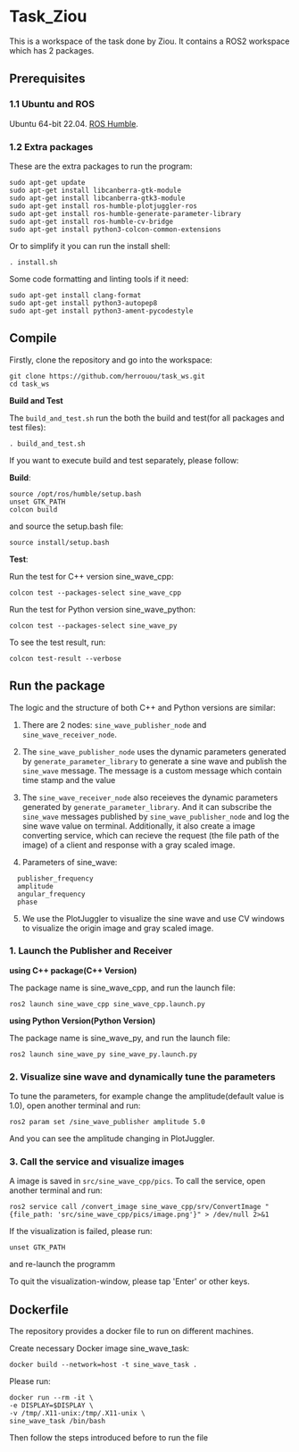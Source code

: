 # Task_Ziou

This is a workspace of the task done by Ziou. It contains a ROS2 workspace which has 2 packages.


## Prerequisites

### 1.1 Ubuntu and ROS

Ubuntu 64-bit 22.04. [ROS Humble](https://docs.ros.org/en/humble/Installation.html).

### 1.2 Extra packages

These are the extra packages to run the program:

```
sudo apt-get update
sudo apt-get install libcanberra-gtk-module
sudo apt-get install libcanberra-gtk3-module
sudo apt-get install ros-humble-plotjuggler-ros
sudo apt-get install ros-humble-generate-parameter-library
sudo apt-get install ros-humble-cv-bridge
sudo apt-get install python3-colcon-common-extensions
```

Or to simplify it you can run the install shell:

```
. install.sh
```

Some code formatting and linting tools if it need:

```
sudo apt-get install clang-format
sudo apt-get install python3-autopep8
sudo apt-get install python3-ament-pycodestyle
```

## Compile

Firstly, clone the repository and go into the workspace:

```
git clone https://github.com/herrouou/task_ws.git
cd task_ws
```

**Build and Test**

The `build_and_test.sh` run the both the build and test(for all packages and test files):

```
. build_and_test.sh
```

If you want to execute build and test separately, please follow:

**Build**:

```
source /opt/ros/humble/setup.bash
unset GTK_PATH
colcon build
```

and source the setup.bash file:

```
source install/setup.bash
```

**Test**:

Run the test for C++ version sine_wave_cpp:
```
colcon test --packages-select sine_wave_cpp
```
Run the test for Python version sine_wave_python:
```
colcon test --packages-select sine_wave_py
```

To see the test result, run:
```
colcon test-result --verbose
```

## Run the package

The logic and the structure of both C++ and Python versions are similar:

1. There are 2 nodes: `sine_wave_publisher_node` and `sine_wave_receiver_node`. 

2. The `sine_wave_publisher_node` uses the dynamic parameters generated by `generate_parameter_library` to generate a sine wave and publish the `sine_wave` message. The message is a custom message which contain time stamp and the value
  
3. The `sine_wave_receiver_node` also receieves the dynamic parameters generated by `generate_parameter_library`. And it can subscribe the `sine_wave` messages published by `sine_wave_publisher_node` and log the sine wave value on terminal. Additionally, it also create a image converting service, which can recieve the request (the file path of the image) of a client and response with a gray scaled image.

4. Parameters of sine_wave:

```
  publisher_frequency
  amplitude
  angular_frequency
  phase
```

5. We use the PlotJuggler to visualize the sine wave and use CV windows to visualize the origin image and gray scaled image.

### 1. Launch the Publisher and Receiver

**using C++ package(C++ Version)**

The package name is sine_wave_cpp, and run the launch file:

```
ros2 launch sine_wave_cpp sine_wave_cpp.launch.py
```

**using Python Version(Python Version)**

The package name is sine_wave_py, and run the launch file:

```
ros2 launch sine_wave_py sine_wave_py.launch.py
```

### 2. Visualize sine wave and dynamically tune the parameters

To tune the parameters, for example change the amplitude(default value is 1.0), open another terminal and run:

```
ros2 param set /sine_wave_publisher amplitude 5.0
```

And you can see the amplitude changing in PlotJuggler.

### 3. Call the service and visualize images

A image is saved in `src/sine_wave_cpp/pics`. To call the service, open another terminal and run:

```
ros2 service call /convert_image sine_wave_cpp/srv/ConvertImage "{file_path: 'src/sine_wave_cpp/pics/image.png'}" > /dev/null 2>&1
```

If the visualization is failed, please run:

```
unset GTK_PATH
```

and re-launch the programm

To quit the visualization-window, please tap 'Enter' or other keys.

## Dockerfile

The repository provides a docker file to run on different machines. 

Create necessary Docker image sine_wave_task:

```
docker build --network=host -t sine_wave_task .
```

Please run: 

```
docker run --rm -it \
-e DISPLAY=$DISPLAY \
-v /tmp/.X11-unix:/tmp/.X11-unix \
sine_wave_task /bin/bash
```

Then follow the steps introduced before to run the file

